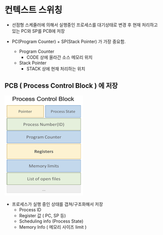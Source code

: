 # 컨텍스트 스위칭

* 선점형 스케쥴러에 의해서 실행중인 프로세스를 대기상태로 변경 후 현재 처리하고 있는 PC와 SP를 PCB에 저장

* PC(Program Counter) + SP(Stack Pointer) 가 가장 중요함.
  * Program Counter
    * CODE 상에 올라간 소스 메모리 위치
  * Stack Pointer
    * STACK 상에 현재 처리하는 위치

## PCB ( Process Control Block ) 에 저장

![PCB](./img/PCB.png)

* 프로세스가 실행 중인 상태를 갭쳐/구조화해서 저장
  * Process ID
  * Register 값 ( PC, SP 등)
  * Scheduling info (Process State)
  * Memory Info ( 메모리 사이즈 limit )
